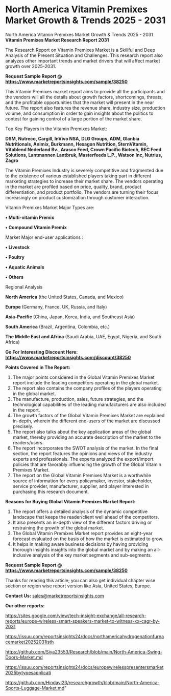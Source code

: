 # North America Vitamin Premixes Market Growth & Trends 2025 - 2031
North America Vitamin Premixes Market Growth & Trends 2025 - 2031
<strong>Vitamin Premixes Market Research Report 2031</strong>

The Research Report on Vitamin Premixes Market is a Skillful and Deep Analysis of the Present Situation and Challenges. This research report also analyzes other important trends and market drivers that will affect market growth over 2025-2031.

<strong>Request Sample Report @ <a href=https://www.marketreportsinsights.com/sample/38250>https://www.marketreportsinsights.com/sample/38250</a></strong>

This Vitamin Premixes market report aims to provide all the participants and the vendors will all the details about growth factors, shortcomings, threats, and the profitable opportunities that the market will present in the near future. The report also features the revenue share, industry size, production volume, and consumption in order to gain insights about the politics to contest for gaining control of a large portion of the market share.

Top Key Players in the Vitamin Premixes Market:

<strong>DSM, Nutreco, Cargill, InVivo NSA, DLG Groups, ADM, Glanbia Nutritionals, Animix, Burkmann, Hexagon Nutrition, SternVitamin, Vitablend Nederland Bv., Arasco Feed, Crown Pacific Biotech, BEC Feed Solutions, Lantmannen Lantbruk, Masterfeeds L.P., Watson Inc, Nutrius, Zagro</strong>

The Vitamin Premixes Industry is severely competitive and fragmented due to the existence of various established players taking part in different marketing strategies to increase their market share. The vendors operating in the market are profiled based on price, quality, brand, product differentiation, and product portfolio. The vendors are turning their focus increasingly on product customization through customer interaction.

Vitamin Premixes Market Major Types are:

<strong>•  Multi-vitamin Premix

•  Compound Vitamin Premix</strong>

Market Major end-user applications :

<strong>•  Livestock

•  Poultry

•  Aquatic Animals

•  Others</strong>

Regional Analysis

</u><strong><b>North America</b></strong> (the United States, Canada, and Mexico)

<strong><b>Europe </b></strong>(Germany, France, UK, Russia, and Italy)

<strong><b>Asia-Pacific</b></strong> (China, Japan, Korea, India, and Southeast Asia)

<strong><b>South America</b></strong> (Brazil, Argentina, Colombia, etc.)

<strong><b>The Middle East and Africa</b></strong> (Saudi Arabia, UAE, Egypt, Nigeria, and South Africa)

<strong>Go For Interesting Discount Here: <a href=https://www.marketreportsinsights.com/discount/38250>https://www.marketreportsinsights.com/discount/38250</a></strong>

<strong>Points Covered in The Report:</strong>
<ol>
  <li>The major points considered in the Global Vitamin Premixes Market report include the leading competitors operating in the global market.</li>
  <li>The report also contains the company profiles of the players operating in the global market.</li>
  <li>The manufacture, production, sales, future strategies, and the technological capabilities of the leading manufacturers are also included in the report.</li>
  <li>The growth factors of the Global Vitamin Premixes Market are explained in-depth, wherein the different end-users of the market are discussed precisely.</li>
  <li>The report also talks about the key application areas of the global market, thereby providing an accurate description of the market to the readers/users.</li>
  <li>The report incorporates the SWOT analysis of the market. In the final section, the report features the opinions and views of the industry experts and professionals. The experts analyzed the export/import policies that are favorably influencing the growth of the Global Vitamin Premixes Market.</li>
  <li>The report on the Global Vitamin Premixes Market is a worthwhile source of information for every policymaker, investor, stakeholder, service provider, manufacturer, supplier, and player interested in purchasing this research document.</li>
</ol>
<strong>Reasons for Buying Global Vitamin Premixes Market Report:</strong>

<ol>
  <li>The report offers a detailed analysis of the dynamic competitive landscape that keeps the reader/client well ahead of the competitors.</li>
  <li>It also presents an in-depth view of the different factors driving or restraining the growth of the global market.</li>
  <li>The Global Vitamin Premixes Market report provides an eight-year forecast evaluated on the basis of how the market is estimated to grow.</li>
  <li>It helps in making aware business decisions by having providing thorough insights insights into the global market and by making an all-inclusive analysis of the key market segments and sub-segments.</li>
</ol>
<strong>Request Sample Report @ <a href=https://www.marketreportsinsights.com/sample/38250>https://www.marketreportsinsights.com/sample/38250</a></strong>


Thanks for reading this article; you can also get individual chapter wise section or region wise report version like Asia, United States, Europe.

<strong>Contact Us:</strong>
sales@marketreportsinsights.com

<strong>Our other reports:</strong>

<a href=https://sites.google.com/view/tech-insight-exchange/all-research-reports/europe-wireless-smart-speakers-market-to-witness-xx-cagr-by-2031>https://sites.google.com/view/tech-insight-exchange/all-research-reports/europe-wireless-smart-speakers-market-to-witness-xx-cagr-by-2031</a>

<a href=https://issuu.com/reportsinsights24/docs/northamericahydrogenationfurnacemarket20252031isth>https://issuu.com/reportsinsights24/docs/northamericahydrogenationfurnacemarket20252031isth</a>

<a href=https://github.com/Siya23553/Research/blob/main/North-America-Swing-Doors-Market.md>https://github.com/Siya23553/Research/blob/main/North-America-Swing-Doors-Market.md</a>

<a href=https://issuu.com/reportsinsights24/docs/europewirelesspresentersmarket2025bytypesapplicati>https://issuu.com/reportsinsights24/docs/europewirelesspresentersmarket2025bytypesapplicati</a>

<a href=https://github.com/Hindavi23/researchgrowth/blob/main/North-America-Sports-Luggage-Market.md>https://github.com/Hindavi23/researchgrowth/blob/main/North-America-Sports-Luggage-Market.md</a>"

